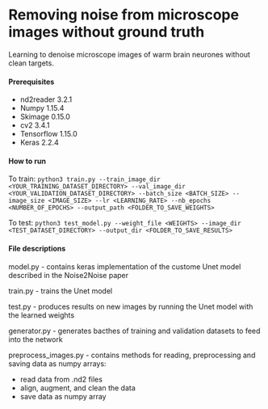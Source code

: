 # Removing noise from microscope images without ground truth
Learning to denoise microscope images of warm brain neurones without clean targets.  

#### Prerequisites

* nd2reader 3.2.1
* Numpy 1.15.4
* Skimage 0.15.0 
* cv2 3.4.1
* Tensorflow 1.15.0
* Keras 2.2.4

#### How to run

To train: ```python3 train.py --train_image_dir <YOUR_TRAINING_DATASET_DIRECTORY> --val_image_dir <YOUR_VALIDATION_DATASET_DIRECTORY> --batch_size <BATCH_SIZE> --image_size <IMAGE_SIZE> --lr <LEARNING_RATE> --nb_epochs <NUMBER_OF_EPOCHS> --output_path <FOLDER_TO_SAVE_WEIGHTS>``` 

To test: ```python3 test_model.py --weight_file <WEIGHTS> --image_dir <TEST_DATASET_DIRECTORY> --output_dir <FOLDER_TO_SAVE_RESULTS>```

#### File descriptions

model.py - contains keras implementation of the custome Unet model described in the Noise2Noise paper

train.py - trains the Unet model

test.py - produces results on new images by running the Unet model with the learned weights

generator.py - generates bacthes of training and validation datasets to feed into the network

preprocess_images.py - contains methods for reading, preprocessing and saving data as numpy arrays:
* read data from .nd2 files
* align, augment, and clean the data
* save data as numpy array
